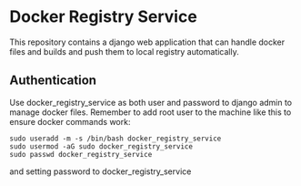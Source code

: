 # Docker Registry Service
This repository contains a django web application that can handle docker files and builds and push them to local registry automatically.

## Authentication
Use docker_registry_service as both user and password to django admin to manage docker files.
Remember to add root user to the machine like this to ensure docker commands work:

    sudo useradd -m -s /bin/bash docker_registry_service
    sudo usermod -aG sudo docker_registry_service
    sudo passwd docker_registry_service
    
and setting password to docker_registry_service